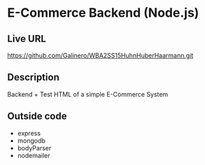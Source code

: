 # E-Commerce Backend (Node.js)

## Live URL
<https://github.com/Galinero/WBA2SS15HuhnHuberHaarmann.git>

## Description
Backend + Test HTML of a simple E-Commerce System

## Outside code
* express
* mongodb
* bodyParser
* nodemailer
